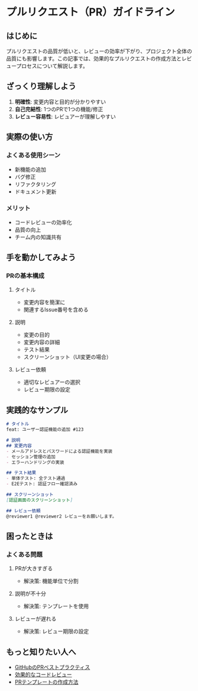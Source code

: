 # プルリクエスト（PR）ガイドライン

## はじめに
プルリクエストの品質が低いと、レビューの効率が下がり、プロジェクト全体の品質にも影響します。この記事では、効果的なプルリクエストの作成方法とレビュープロセスについて解説します。

## ざっくり理解しよう
1. **明確性**: 変更内容と目的が分かりやすい
2. **自己完結性**: 1つのPRで1つの機能/修正
3. **レビュー容易性**: レビュアーが理解しやすい

## 実際の使い方
### よくある使用シーン
- 新機能の追加
- バグ修正
- リファクタリング
- ドキュメント更新

### メリット
- コードレビューの効率化
- 品質の向上
- チーム内の知識共有

## 手を動かしてみよう
### PRの基本構成
1. タイトル
   - 変更内容を簡潔に
   - 関連するIssue番号を含める

2. 説明
   - 変更の目的
   - 変更内容の詳細
   - テスト結果
   - スクリーンショット（UI変更の場合）

3. レビュー依頼
   - 適切なレビュアーの選択
   - レビュー期限の設定

## 実践的なサンプル
```markdown
# タイトル
feat: ユーザー認証機能の追加 #123

# 説明
## 変更内容
- メールアドレスとパスワードによる認証機能を実装
- セッション管理の追加
- エラーハンドリングの実装

## テスト結果
- 単体テスト: 全テスト通過
- E2Eテスト: 認証フロー確認済み

## スクリーンショット
[認証画面のスクリーンショット]

## レビュー依頼
@reviewer1 @reviewer2 レビューをお願いします。
```

## 困ったときは
### よくある問題
1. PRが大きすぎる
   - 解決策: 機能単位で分割

2. 説明が不十分
   - 解決策: テンプレートを使用

3. レビューが遅れる
   - 解決策: レビュー期限の設定

## もっと知りたい人へ
- [GitHubのPRベストプラクティス](https://github.com/readme/guides/pull-request-best-practices)
- [効果的なコードレビュー](https://google.github.io/eng-practices/review/reviewer/)
- [PRテンプレートの作成方法](https://docs.github.com/ja/communities/using-templates-to-encourage-useful-issues-and-pull-requests/creating-a-pull-request-template-for-your-repository)
